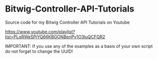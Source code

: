 # Bitwig-Controller-API-Tutorials
Source code for my Bitwig Controller API Tutorials on Youtube

https://www.youtube.com/playlist?list=PLqRWeSPiYQ66KBGONBenPv1O3luQCFQR2

IMPORTANT: If you use any of the examples as a basis of your own script do not forget to change the UUID!
